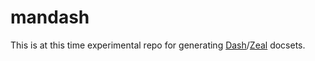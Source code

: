 # mandash

This is at this time experimental repo for generating [Dash](https://kapeli.com/dash)/[Zeal](https://zealdocs.org/) docsets.